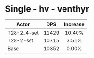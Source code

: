 # Single - hv - venthyr
| Actor | DPS | Increase |
|---|:---:|:---:|
|T28-2_4-set|11429|10.40%|
|T28-2-set|10715|3.51%|
|Base|10352|0.00%|
